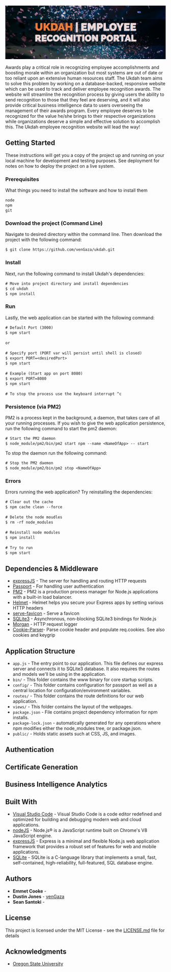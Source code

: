 ![Alt text](public/images/banner.jpg?raw=true "Title")

Awards play a critical role in recognizing employee accomplishments and boosting morale within an organization but most systems are out of date or too reliant upon an extensive human resources staff. The Ukdah team aims to solve this problem by working on a database-backed, responsive website which can be used to track and deliver employee recognition awards. The website will streamline the recognition process by giving users the ability to send recognition to those that they feel are deserving, and it will also provide critical business intelligence data to users overseeing the management of their awards program. Every employee deserves to be recognized for the value he/she brings to their respective organizations while organizations deserve a simple and effective solution to accomplish this. The Ukdah employee recognition website will lead the way!    

## Getting Started

These instructions will get you a copy of the project up and running on your local machine for development and testing purposes. See deployment for notes on how to deploy the project on a live system.

### Prerequisites

What things you need to install the software and how to install them

```
node
npm
git
```

### Download the project (Command Line)

Navigate to desired directory within the command line. Then download the project with the following command:

```
$ git clone https://github.com/venGaza/ukdah.git
```

### Install

Next, run the following command to install Ukdah's dependencies:

```
# Move into project directory and install dependencies
$ cd ukdah
$ npm install
```

### Run

Lastly, the web application can be started with the following command:

```
# Default Port (3000)
$ npm start 

or

# Specify port (PORT var will persist until shell is closed)
$ export PORT=<desiredPort>
$ npm start

# Example (Start app on port 8080)
$ export PORT=8080
$ npm start

# To stop the process use the keyboard interrupt ^c
```

### Persistence (via PM2)

PM2 is a process kept in the background, a daemon, that takes care of all your running processes. If you wish to give the web application persistence, run the following command to start the pm2 daemon:

```
# Start the PM2 daemon
$ node_module/pm2/bin/pm2 start npm --name <NameOfApp> -- start
```

To stop the daemon run the following command:

```
# Stop the PM2 daemon
$ node_module/pm2/bin/pm2 stop <NameOfApp>
```

### Errors

Errors running the web application? Try reinstalling the dependencies:

```
# Clear out the cache
$ npm cache clean --force

# Delete the node moudles
$ rm -rf node_modules

# Reinstall node modules
$ npm install

# Try to run
$ npm start
```

## Dependencies & Middleware

- [expressJS](https://github.com/expressjs/express) - The server for handling and routing HTTP requests
- [Passport](https://github.com/jaredhanson/passport) - For handling user authentication
- [PM2](https://github.com/Unitech/pm2) - PM2 is a production process manager for Node.js applications with a built-in load balancer. 
- [Helmet](https://github.com/helmetjs/helmet) - Helmet helps you secure your Express apps by setting various HTTP headers
- [serve-favicon](https://expressjs.com/en/resources/middleware/serve-favicon.html) - Serve a favicon
- [SQLite3](https://www.npmjs.com/package/sqlite3) - Asynchronous, non-blocking SQLite3 bindings for Node.js
- [Morgan](https://expressjs.com/en/resources/middleware/morgan.html) - HTTP request logger
- [Cookie-Parser](https://expressjs.com/en/resources/middleware/cookie-parser.html)- Parse cookie header and populate req.cookies. See also cookies and keygrip

## Application Structure

- `app.js` - The entry point to our application. This file defines our express server and connects it to SQLite3 database. It also requires the routes and models we'll be using in the application.
- `bin/` - This folder contains the www binary for core startup scripts.
- `config/` - This folder contains configuration for passport as well as a central location for configuration/environment variables.
- `routes/` - This folder contains the route definitions for our web application.
- `views/` - This folder contains the layout of the webpages. 
- `package.json` - File contains project dependency information for npm installs.
- `package-lock.json` - automatically generated for any operations where npm modifies either the node_modules tree, or package.json. 
- `public/` - Holds static assets such at CSS, JS, and images. 

## Authentication

## Certificate Generation

## Business Intelligence Analytics

## Built With

* [Visual Studio Code](https://code.visualstudio.com/) - Visual Studio Code is a code editor redefined and optimized for building and debugging modern web and cloud applications.
* [nodeJS](https://nodejs.org/en/) - Node.js® is a JavaScript runtime built on Chrome's V8 JavaScript engine.
* [expressJS](https://expressjs.com/) - Express is a minimal and flexible Node.js web application framework that provides a robust set of features for web and mobile applications.
* [SQLite](https://www.sqlite.org/index.html) - SQLite is a C-language library that implements a small, fast, self-contained, high-reliability, full-featured, SQL database engine.

## Authors

* **Emmet Cooke** - []()
* **Dustin Jones** - [venGaza](https://github.com/venGaza)
* **Sean Santoki** - []()

## License

This project is licensed under the MIT License - see the [LICENSE.md](LICENSE.md) file for details

## Acknowledgments

* [Oregon State University](https://oregonstate.edu)
  

